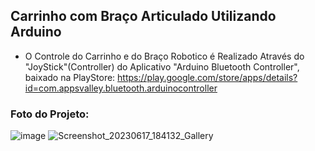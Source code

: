 ## Carrinho com Braço Articulado Utilizando Arduino

* O Controle do Carrinho e do Braço Robotico é Realizado Através do "JoyStick"(Controller) do Aplicativo "Arduino Bluetooth Controller", baixado na PlayStore: https://play.google.com/store/apps/details?id=com.appsvalley.bluetooth.arduinocontroller


### Foto do Projeto:


![image](https://github.com/liane-heidemann/GarraRobotica_Arduino/assets/54177181/e32f7304-a685-4532-86fa-34245f2e05ef)
![Screenshot_20230617_184132_Gallery](https://github.com/lianeheidemann/BracoRoboticoComCarrinho/assets/54177181/b17db8ea-5efb-404f-b2a6-2b7dc0ad1f34)
